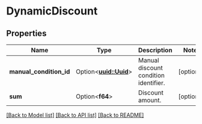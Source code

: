 # DynamicDiscount

## Properties

Name | Type | Description | Notes
------------ | ------------- | ------------- | -------------
**manual_condition_id** | Option<[**uuid::Uuid**](uuid::Uuid.md)> | Manual discount condition identifier. | [optional]
**sum** | Option<**f64**> | Discount amount. | [optional]

[[Back to Model list]](../README.md#documentation-for-models) [[Back to API list]](../README.md#documentation-for-api-endpoints) [[Back to README]](../README.md)


